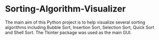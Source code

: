 # Sorting-Algorithm-Visualizer
The main aim of this Python project is to help visualize several sorting algorithms including Bubble Sort, Insertion Sort, Selection Sort, Quick Sort and Shell Sort. The Tkinter package was used as the main GUI. 
